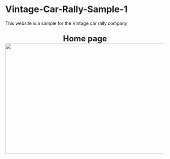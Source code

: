 # Vintage-Car-Rally-Sample-1
This website is a sample for the Vintage car rally company

<p style = "font-size:25px;" align= "center">
  <b>Home page</b>
  <br>
  <img src="https://user-images.githubusercontent.com/117646017/201625627-20963ca9-043b-4efc-9c41-4155d4400e38.png" width="700" height="350"/>
</p>

